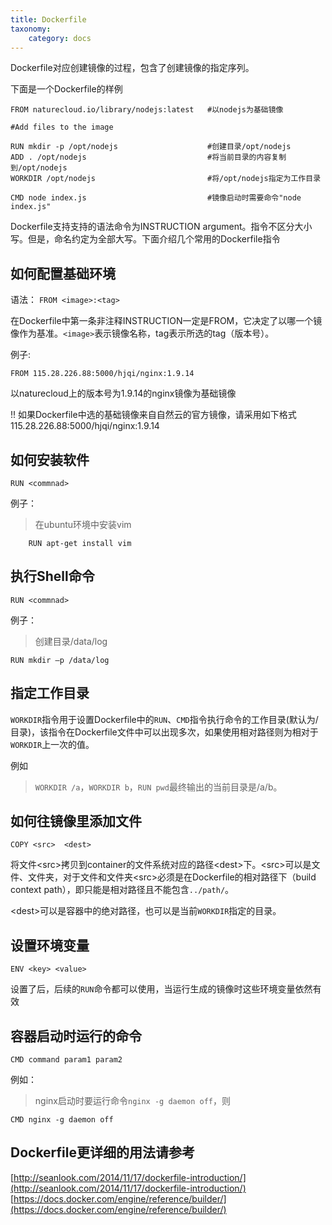 ```yaml
---
title: Dockerfile 
taxonomy:
    category: docs
---
```


Dockerfile对应创建镜像的过程，包含了创建镜像的指定序列。

下面是一个Dockerfile的样例

    FROM naturecloud.io/library/nodejs:latest   #以nodejs为基础镜像
    
    #Add files to the image
    
    RUN mkdir -p /opt/nodejs                    #创建目录/opt/nodejs
    ADD . /opt/nodejs                           #将当前目录的内容复制到/opt/nodejs
    WORKDIR /opt/nodejs                         #将/opt/nodejs指定为工作目录
    
    CMD node index.js                           #镜像启动时需要命令"node index.js"

Dockerfile支持支持的语法命令为INSTRUCTION argument。指令不区分大小写。但是，命名约定为全部大写。下面介绍几个常用的Dockerfile指令

## 如何配置基础环境 ##

语法： `FROM <image>:<tag>`

在Dockerfile中第一条非注释INSTRUCTION一定是FROM，它决定了以哪一个镜像作为基准。`<image>`表示镜像名称，tag表示所选的tag（版本号）。

例子:

	FROM 115.28.226.88:5000/hjqi/nginx:1.9.14 
  
以naturecloud上的版本号为1.9.14的nginx镜像为基础镜像


!! 如果Dockerfile中选的基础镜像来自自然云的官方镜像，请采用如下格式115.28.226.88:5000/hjqi/nginx:1.9.14

## 如何安装软件 ##


`RUN <commnad>`

例子：
>在ubuntu环境中安装vim
>
```
    RUN apt-get install vim
```

## 执行Shell命令 ##


`RUN <commnad>`

例子：
>创建目录/data/log
>
```
RUN mkdir –p /data/log
```

## 指定工作目录 ##


`WORKDIR`指令用于设置Dockerfile中的`RUN`、`CMD`指令执行命令的工作目录(默认为/目录)，该指令在Dockerfile文件中可以出现多次，如果使用相对路径则为相对于`WORKDIR`上一次的值。


例如

> `WORKDIR /a`，`WORKDIR b`，`RUN pwd`最终输出的当前目录是/a/b。

## 如何往镜像里添加文件 ##

	COPY <src>  <dest>
将文件<src\>拷贝到container的文件系统对应的路径<dest\>下。<src\>可以是文件、文件夹，对于文件和文件夹<src\>必须是在Dockerfile的相对路径下（build context path），即只能是相对路径且不能包含`../path/`。

<dest\>可以是容器中的绝对路径，也可以是当前`WORKDIR`指定的目录。

## 设置环境变量 ##

    ENV <key> <value>
设置了后，后续的`RUN`命令都可以使用，当运行生成的镜像时这些环境变量依然有效

## 容器启动时运行的命令 ##

    CMD command param1 param2
例如：

> nginx启动时要运行命令`nginx -g daemon off`，则
> 
```
CMD nginx -g daemon off
```

## Dockerfile更详细的用法请参考 ##

[http://seanlook.com/2014/11/17/dockerfile-introduction/](http://seanlook.com/2014/11/17/dockerfile-introduction/)
[https://docs.docker.com/engine/reference/builder/](https://docs.docker.com/engine/reference/builder/)